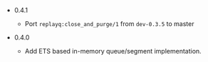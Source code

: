 - 0.4.1
  - Port `replayq:close_and_purge/1` from `dev-0.3.5` to master

- 0.4.0
  - Add ETS based in-memory queue/segment implementation.
